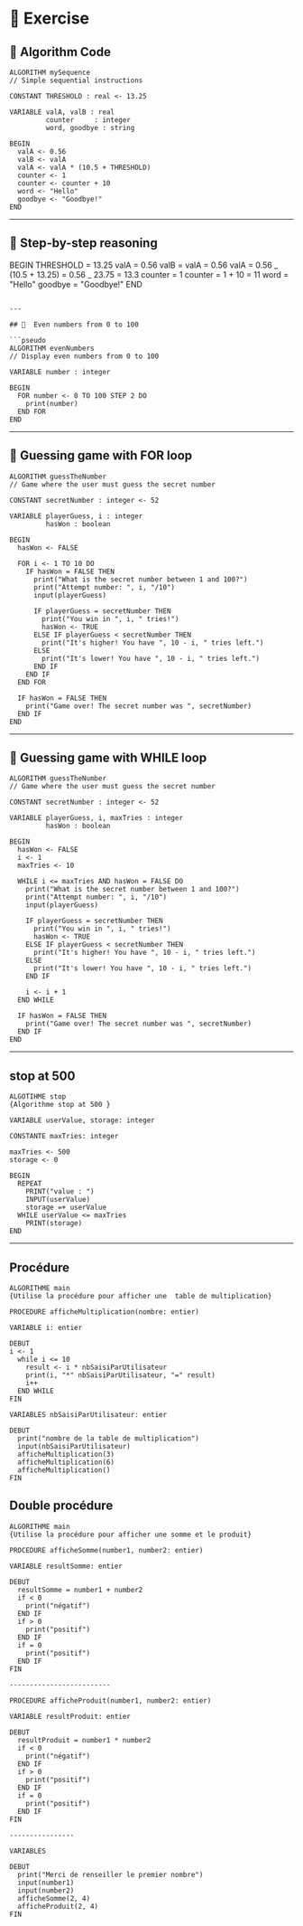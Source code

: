 # 📘 Exercise

## 🧾 Algorithm Code

```pseudo
ALGORITHM mySequence
// Simple sequential instructions

CONSTANT THRESHOLD : real <- 13.25

VARIABLE valA, valB : real
         counter     : integer
         word, goodbye : string

BEGIN
  valA <- 0.56
  valB <- valA
  valA <- valA * (10.5 + THRESHOLD)
  counter <- 1
  counter <- counter + 10
  word <- "Hello"
  goodbye <- "Goodbye!"
END
```

---

## 🔎 Step-by-step reasoning

BEGIN
THRESHOLD = 13.25
valA = 0.56
valB = valA = 0.56
valA = 0.56 _ (10.5 + 13.25) = 0.56 _ 23.75 = 13.3
counter = 1
counter = 1 + 10 = 11
word = "Hello"
goodbye = "Goodbye!"
END

````

---

## 🔢  Even numbers from 0 to 100

```pseudo
ALGORITHM evenNumbers
// Display even numbers from 0 to 100

VARIABLE number : integer

BEGIN
  FOR number <- 0 TO 100 STEP 2 DO
    print(number)
  END FOR
END
````

---

## 🧩 Guessing game with FOR loop

```pseudo
ALGORITHM guessTheNumber
// Game where the user must guess the secret number

CONSTANT secretNumber : integer <- 52

VARIABLE playerGuess, i : integer
         hasWon : boolean

BEGIN
  hasWon <- FALSE

  FOR i <- 1 TO 10 DO
    IF hasWon = FALSE THEN
      print("What is the secret number between 1 and 100?")
      print("Attempt number: ", i, "/10")
      input(playerGuess)

      IF playerGuess = secretNumber THEN
        print("You win in ", i, " tries!")
        hasWon <- TRUE
      ELSE IF playerGuess < secretNumber THEN
        print("It's higher! You have ", 10 - i, " tries left.")
      ELSE
        print("It's lower! You have ", 10 - i, " tries left.")
      END IF
    END IF
  END FOR

  IF hasWon = FALSE THEN
    print("Game over! The secret number was ", secretNumber)
  END IF
END
```

---

## 🧩 Guessing game with WHILE loop

```pseudo
ALGORITHM guessTheNumber
// Game where the user must guess the secret number

CONSTANT secretNumber : integer <- 52

VARIABLE playerGuess, i, maxTries : integer
         hasWon : boolean

BEGIN
  hasWon <- FALSE
  i <- 1
  maxTries <- 10

  WHILE i <= maxTries AND hasWon = FALSE DO
    print("What is the secret number between 1 and 100?")
    print("Attempt number: ", i, "/10")
    input(playerGuess)

    IF playerGuess = secretNumber THEN
      print("You win in ", i, " tries!")
      hasWon <- TRUE
    ELSE IF playerGuess < secretNumber THEN
      print("It's higher! You have ", 10 - i, " tries left.")
    ELSE
      print("It's lower! You have ", 10 - i, " tries left.")
    END IF

    i <- i + 1
  END WHILE

  IF hasWon = FALSE THEN
    print("Game over! The secret number was ", secretNumber)
  END IF
END

```

---

## stop at 500

```
ALGOTIHME stop
{Algorithme stop at 500 }

VARIABLE userValue, storage: integer

CONSTANTE maxTries: integer

maxTries <- 500
storage <- 0

BEGIN
  REPEAT
    PRINT("value : ")
    INPUT(userValue)
    storage =+ userValue
  WHILE userValue <= maxTries
    PRINT(storage)
END
```

---

## Procédure

```speudo
ALGORITHME main
{Utilise la procédure pour afficher une  table de multiplication}

PROCEDURE afficheMultiplication(nombre: entier)

VARIABLE i: entier

DEBUT
i <- 1
  while i <= 10
    result <- i * nbSaisiParUtilisateur
    print(i, "*" nbSaisiParUtilisateur, "=" result)
    i++
  END WHILE
FIN

VARIABLES nbSaisiParUtilisateur: entier

DEBUT
  print("nombre de la table de multiplication")
  input(nbSaisiParUtilisateur)
  afficheMultiplication(3)
  afficheMultiplication(6)
  afficheMultiplication()
FIN
```

## Double procédure

```speudo
ALGORITHME main
{Utilise la procédure pour afficher une somme et le produit}

PROCEDURE afficheSomme(number1, number2: entier)

VARIABLE resultSomme: entier

DEBUT
  resultSomme = number1 + number2
  if < 0
    print("négatif")
  END IF
  if > 0
    print("positif")
  END IF
  if = 0
    print("positif")
  END IF
FIN

-------------------------

PROCEDURE afficheProduit(number1, number2: entier)

VARIABLE resultProduit: entier

DEBUT
  resultProduit = number1 * number2
  if < 0
    print("négatif")
  END IF
  if > 0
    print("positif")
  END IF
  if = 0
    print("positif")
  END IF
FIN

----------------

VARIABLES

DEBUT
  print("Merci de renseiller le premier nombre")
  input(number1)
  input(number2)
  afficheSomme(2, 4)
  afficheProduit(2, 4)
FIN
```
